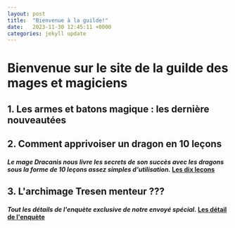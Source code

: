 ```yaml
---
layout: post
title:  "Bienvenue à la guilde!"
date:   2023-11-30 12:45:11 +0000
categories: jekyll update
---
```


# Bienvenue sur le site de la guilde des mages et magiciens

## 1. Les armes et batons magique : les dernière nouveautées

## 2. Comment apprivoiser un dragon en 10 leçons
#### *Le mage Dracanis nous livre les secrets de son succès avec les dragons sous la forme de 10 leçons assez simples d'utilisation.* [Les dix leçons](dragon.md)

## 3. L'archimage Tresen menteur ???

#### *Tout les détails de l'enquète exclusive de notre envoyé spécial.* [Les détail de l'enquète](toute-l-enquete.md)